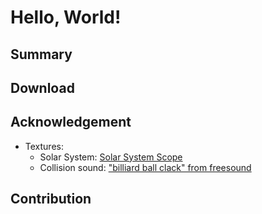 # Hello, World!

## Summary

## Download

## Acknowledgement

- Textures:
    - Solar System: [Solar System Scope](https://www.solarsystemscope.com/textures/)
    - Collision sound: ["billiard ball clack" from freesound](https://freesound.org/people/Za-Games/sounds/539854/)

## Contribution
